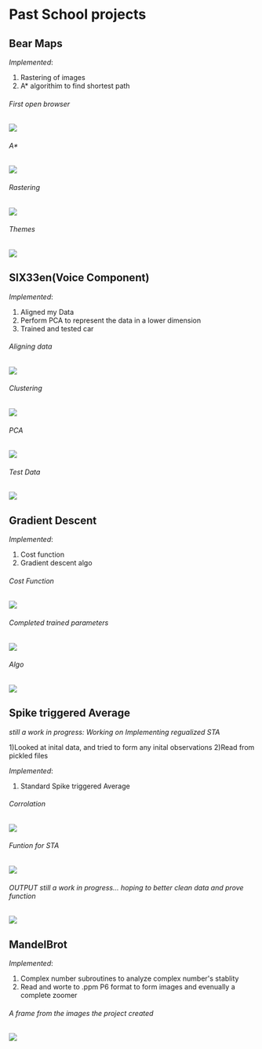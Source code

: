 # Past School projects
## Bear Maps
*Implemented*:
1) Rastering of images
2) A* algorithim to find shortest path
###### First open browser
![](im/Inital.png)
###### A*
![](im/Astar.png)
###### Rastering
![](im/Raster.png)
###### Themes
![](im/theme.png)

## SIX33en(Voice Component)

*Implemented*:
1) Aligned my Data
2) Perform PCA to represent the data in a lower dimension
3) Trained and tested car

###### Aligning data
![](im/Aligned.png)

###### Clustering
![](im/CLustering.png)

###### PCA
![](im/PCA.png) 

###### Test Data
![](im/Testing.png)

## Gradient Descent

*Implemented*:
1) Cost function
2) Gradient descent algo

###### Cost Function
![](im/Cost.png)
###### Completed trained parameters
![](im/FOUNDLOCALMIn.png)
###### Algo
![](im/Performdf.png)

## Spike triggered Average
*still a work in progress: Working on Implementing regualized STA*

1)Looked at inital data, and tried to form any inital observations
2)Read from pickled files

*Implemented*:
1) Standard Spike triggered Average 

###### Corrolation
![](im/COR.png)

###### Funtion for STA
![](im/COmputSTA.png)

###### OUTPUT *still a work in progress... hoping to better clean data and prove function*
![](im/STA.png)


## MandelBrot
*Implemented*:
1) Complex number subroutines to analyze complex number's stablity
2) Read and worte to .ppm P6 format to form images and evenually a complete zoomer 
###### A frame from the images the project created
![](im/Fractal.png)

